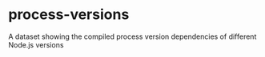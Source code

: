 # process-versions
A dataset showing the compiled process version dependencies of different Node.js versions
